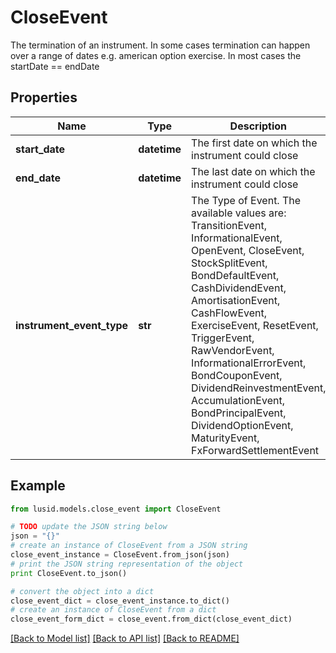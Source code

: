 # CloseEvent

The termination of an instrument.  In some cases termination can happen over a range of dates e.g. american option exercise.  In most cases the startDate == endDate

## Properties
Name | Type | Description | Notes
------------ | ------------- | ------------- | -------------
**start_date** | **datetime** | The first date on which the instrument could close | [optional] 
**end_date** | **datetime** | The last date on which the instrument could close | [optional] 
**instrument_event_type** | **str** | The Type of Event. The available values are: TransitionEvent, InformationalEvent, OpenEvent, CloseEvent, StockSplitEvent, BondDefaultEvent, CashDividendEvent, AmortisationEvent, CashFlowEvent, ExerciseEvent, ResetEvent, TriggerEvent, RawVendorEvent, InformationalErrorEvent, BondCouponEvent, DividendReinvestmentEvent, AccumulationEvent, BondPrincipalEvent, DividendOptionEvent, MaturityEvent, FxForwardSettlementEvent | 

## Example

```python
from lusid.models.close_event import CloseEvent

# TODO update the JSON string below
json = "{}"
# create an instance of CloseEvent from a JSON string
close_event_instance = CloseEvent.from_json(json)
# print the JSON string representation of the object
print CloseEvent.to_json()

# convert the object into a dict
close_event_dict = close_event_instance.to_dict()
# create an instance of CloseEvent from a dict
close_event_form_dict = close_event.from_dict(close_event_dict)
```
[[Back to Model list]](../README.md#documentation-for-models) [[Back to API list]](../README.md#documentation-for-api-endpoints) [[Back to README]](../README.md)


